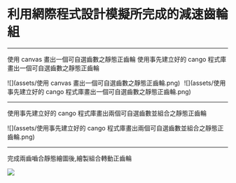 # 利用網際程式設計模擬所完成的減速齒輪組





---

使用 canvas 畫出一個可自選齒數之靜態正齒輪                             使用事先建立好的 cango 程式庫畫出一個可自選齒數之靜態正齒輪

![](assets/使用 canvas 畫出一個可自選齒數之靜態正齒輪.png)                                                 ![](assets/使用事先建立好的 cango 程式庫畫出一個可自選齒數之靜態正齒輪.png)



---

使用事先建立好的 cango 程式庫畫出兩個可自選齒數並組合之靜態正齒輪

![](assets/使用事先建立好的 cango 程式庫畫出兩個可自選齒數並組合之靜態正齒輪.png)

---

完成兩齒嚙合靜態繪圖後,繪製組合轉動正齒輪

![](assets/1529290755062.gif)



